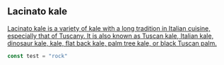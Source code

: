 
## Lacinato kale


[Lacinato kale is a variety of kale with a long tradition in Italian cuisine, especially that of Tuscany. It is also known as Tuscan kale, Italian kale, dinosaur kale, kale, flat back kale, palm tree kale, or black Tuscan palm.](https://en.wikipedia.org/wiki/Lacinato_kale)


```typescript
const test = "rock"
```

